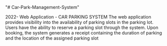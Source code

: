 "# Car-Park-Management-System" 

2022- Web Application - CAR PARKING SYSTEM
The web application provides visibility into the availability of parking slots in the parking lot.
Users have the ability to reserve a parking slot through the system. 
Upon booking, the system generates a receipt containing the duration of parking and the location of the assigned parking slot
